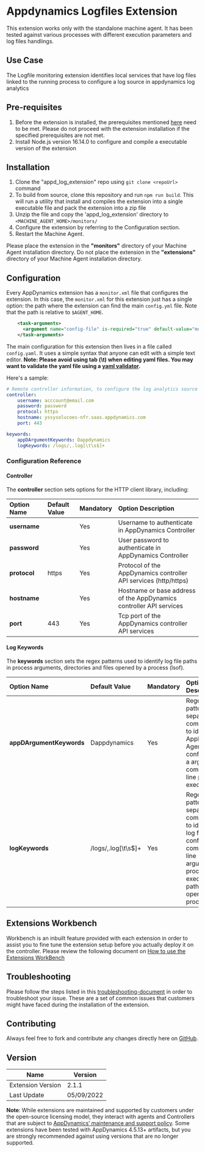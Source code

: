 # Appdynamics Logfiles Extension
This extension works only with the standalone machine agent. It has been tested against various processes with different execution parameters and log files handlings.

## Use Case ##
The Logfile monitoring extension identifies local services that have log files linked to the running process to configure a log source in appdynamics log analytics

## Pre-requisites
1. Before the extension is installed, the prerequisites mentioned [here](https://docs.appdynamics.com/appd/21.x/21.6/en/analytics/deploy-analytics-with-the-analytics-agent/install-agent-side-components) need to be met. Please do not proceed with the extension installation if the specified prerequisites are not met.
2. Install Node.js version 16.14.0 to configure and compile a executable version of the extension

## Installation
1. Clone the "appd_log_extension" repo using `git clone <repoUrl>` command
2. To build from source, clone this repository and run `npm run build`. This will run a utility that install and compiles the extension into a single executable file and pack the extension into a zip file
3. Unzip the file and copy the 'appd_log_extension' directory to `<MACHINE_AGENT_HOME>/monitors/`
4. Configure the extension by referring to the Configuration section.
5. Restart the Machine Agent.

Please place the extension in the **"monitors"** directory of your Machine Agent installation directory. Do not place the extension in the **"extensions"** directory of your Machine Agent installation directory.

## Configuration

Every AppDynamics extension has a `monitor.xml` file that configures the extension. In this case, the `monitor.xml`
for this extension just has a single option: the path where the extension can find the main `config.yml` file. 
Note that the path is relative to `$AGENT_HOME`.

``` xml
    <task-arguments>
      <argument name="config-file" is-required="true" default-value="monitors/appd_log_extension/config.yml" />
    </task-arguments>
```

The main configuration for this extension then lives in a file called `config.yaml`. It uses a simple syntax that anyone can edit with a simple text editor. 
**Note: Please avoid using tab (\t) when editing yaml files. You may want to validate the yaml file using a [yaml validator](https://jsonformatter.org/yaml-validator).**

Here's a sample:

``` yml
# Remote controller information, to configure the log analytics source
controller:
    username: acccount@email.com
    password: password
    protocol: https
    hostname: yssysolucoes-nfr.saas.appdynamics.com
    port: 443

keywords:
    appDArgumentKeywords: Dappdynamics
    logKeywords: /logs/,.log[\t\s$]+

```


### Configuration Reference

#### Controller

The **controller** section sets options for the HTTP client library, including:

| Option Name         | Default Value | Mandatory| Option Description |
| :------------------ | :------------ | :------- | :----------------- |
| **username**        |               | Yes      | Username to authenticate in AppDynamics Controller |
| **password**        |               | Yes      | User password to authenticate in AppDynamics Controller |
| **protocol**        | https         | Yes      | Protocol of the AppDynamics controller API services (http/https)
| **hostname**        |               | Yes      | Hostname or base address of the AppDynamics controller API services |
| **port**            | 443           | Yes      | Tcp port of the AppDynamics controller API services |

#### Log Keywords

The **keywords** section sets the regex patterns used to identify log file paths in process arguments, directories and  files opened by a process (lsof).

| Option Name                | Default Value | Mandatory| Option Description |
| :------------------------- | :------------ | :--------| :----------------- |
| **appDArgumentKeywords**   | Dappdynamics  | Yes      |  Regex patterns, separated by comma, used to identify an AppDynamics Agent configured as a argument in command line process execution  |
| **logKeywords**            | /logs/,.log[\t\s$]+| Yes       | Regex patterns, separated by comma, used to identify a log file path configured in command-line arguments, process execution file path or files opened by a processs  |

## Extensions Workbench
Workbench is an inbuilt feature provided with each extension in order to assist you to fine tune the extension setup before you actually deploy it on the controller. Please review the following document on [How to use the Extensions WorkBench](https://community.appdynamics.com/t5/Knowledge-Base/How-to-use-the-Extensions-WorkBench/ta-p/30130)

## Troubleshooting
Please follow the steps listed in this [troubleshooting-document](https://community.appdynamics.com/t5/Knowledge-Base/How-to-troubleshoot-missing-custom-metrics-or-extensions-metrics/ta-p/28695) in order to troubleshoot your issue. These are a set of common issues that customers might have faced during the installation of the extension.

## Contributing

Always feel free to fork and contribute any changes directly here on [GitHub](https://github.com/YSSYBR/appd_log_extension/).

## Version
|          Name            |  Version   |
|--------------------------|------------|
|Extension Version         |2.1.1       |
|Last Update               |05/09/2022  |

**Note**: While extensions are maintained and supported by customers under the open-source licensing model, they interact with agents and Controllers that are subject to [AppDynamics’ maintenance and support policy](https://docs.appdynamics.com/latest/en/product-and-release-announcements/maintenance-support-for-software-versions). Some extensions have been tested with AppDynamics 4.5.13+ artifacts, but you are strongly recommended against using versions that are no longer supported.